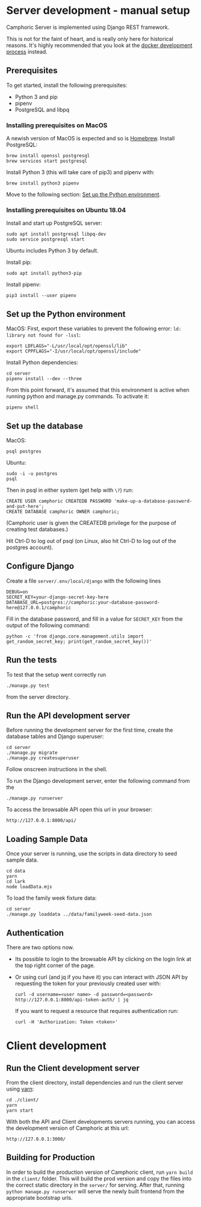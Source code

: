 # Server development - manual setup

Camphoric Server is implemented using Django REST framework.

This is not for the faint of heart, and is really only here for historical
reasons.  It's highly recommended that you look at the [docker development
process](/doc/development.md) instead.

## Prerequisites

To get started, install the following prerequisites:

- Python 3 and pip
- pipenv
- PostgreSQL and libpq

### Installing prerequisites on MacOS

A newish version of MacOS is expected and so is [Homebrew](https://brew.sh/).
Install PostgreSQL:
```
brew install openssl postgresql
brew services start postgresql
```

Install Python 3 (this will take care of pip3) and pipenv with:
```
brew install python3 pipenv
```

Move to the following section: [Set up the Python environment](#set-up-the-python-environment).

### Installing prerequisites on Ubuntu 18.04

Install and start up PostgreSQL server:
```
sudo apt install postgresql libpq-dev
sudo service postgresql start
```

Ubuntu includes Python 3 by default.

Install pip:
```
sudo apt install python3-pip
```

Install pipenv:
```
pip3 install --user pipenv
```

## Set up the Python environment

MacOS: First, export these variables to prevent the following error:
`ld: library not found for -lssl`:
```
export LDFLAGS="-L/usr/local/opt/openssl/lib"
export CPPFLAGS="-I/usr/local/opt/openssl/include"
```

Install Python dependencies:
```
cd server
pipenv install --dev --three
```

From this point forward, it's assumed that this environment is active when
running python and manage.py commands. To activate it:
```
pipenv shell
```

## Set up the database

MacOS:
```
psql postgres
```

Ubuntu:
```
sudo -i -u postgres
psql
```

Then in psql in either system (get help with `\?`) run:
```
CREATE USER camphoric CREATEDB PASSWORD 'make-up-a-database-password-and-put-here';
CREATE DATABASE camphoric OWNER camphoric;
```
(Camphoric user is given the CREATEDB privilege for the purpose of creating test databases.)

Hit Ctrl-D to log out of psql (on Linux, also hit Ctrl-D to log out of the
postgres account).

## Configure Django

Create a file `server/.env/local/django` with the following lines
```
DEBUG=on
SECRET_KEY=your-django-secret-key-here
DATABASE_URL=postgres://camphoric:your-database-password-here@127.0.0.1/camphoric
```
Fill in the database password, and fill in a value for `SECRET_KEY` from the
output of the following command:
```
python -c 'from django.core.management.utils import get_random_secret_key; print(get_random_secret_key())'
```

## Run the tests

To test that the setup went correctly run
```
./manage.py test
```
from the server directory.

## Run the API development server

Before running the development server for the first time,
create the database tables and Django superuser:
```
cd server
./manage.py migrate
./manage.py createsuperuser
```
Follow onscreen instructions in the shell.

To run the Django development server, enter the following command from the
```
./manage.py runserver
```
To access the browsable API open this url in your browser:
```
http://127.0.0.1:8000/api/
```

## Loading Sample Data

Once your server is running, use the scripts in data directory to seed sample data.
```
cd data
yarn
cd lark
node loadData.mjs
``` 

To load the family week fixture data:
```
cd server
./manage.py loaddata ../data/familyweek-seed-data.json
```

## Authentication

There are two options now.
* Its possible to login to the browsable API by clicking on the login link at the top right corner of the page.

* Or using curl (and jq if you have it) you can interact with JSON API by requesting the token for your previously created user with:
	```
	curl -d username=<user name> -d password=<password> http://127.0.0.1:8000/api-token-auth/ | jq
	```
	If you want to request a resource that requires authentication run:
	```
	curl -H 'Authorization: Token <token>'
	```

# Client development

## Run the Client development server

From the client directory, install dependencies and run the client server using
[yarn](https://yarnpkg.com/lang/en/):

```
cd ./client/
yarn
yarn start
```

With both the API and Client developments servers running, you can access the
development version of Camphoric at this url: 

```
http://127.0.0.1:3000/
```

## Building for Production

In order to build the production version of Camphoric client, run `yarn build`
in the `client/` folder. This will build the prod version and copy the files
into the correct static directory in the `server/` for serving. After that,
running `python manage.py runserver` will serve the newly built frontend
from the appropriate bootstrap urls.
